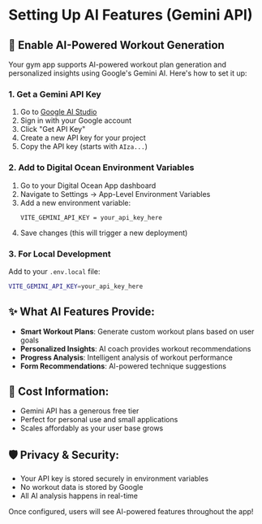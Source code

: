 # Setting Up AI Features (Gemini API)

## 🚀 Enable AI-Powered Workout Generation

Your gym app supports AI-powered workout plan generation and personalized insights using Google's Gemini AI. Here's how to set it up:

### 1. Get a Gemini API Key

1. Go to [Google AI Studio](https://aistudio.google.com/)
2. Sign in with your Google account
3. Click "Get API Key" 
4. Create a new API key for your project
5. Copy the API key (starts with `AIza...`)

### 2. Add to Digital Ocean Environment Variables

1. Go to your Digital Ocean App dashboard
2. Navigate to Settings → App-Level Environment Variables
3. Add a new environment variable:
   ```
   VITE_GEMINI_API_KEY = your_api_key_here
   ```
4. Save changes (this will trigger a new deployment)

### 3. For Local Development

Add to your `.env.local` file:
```bash
VITE_GEMINI_API_KEY=your_api_key_here
```

## ✨ What AI Features Provide:

- **Smart Workout Plans**: Generate custom workout plans based on user goals
- **Personalized Insights**: AI coach provides workout recommendations
- **Progress Analysis**: Intelligent analysis of workout performance
- **Form Recommendations**: AI-powered technique suggestions

## 🔧 Cost Information:

- Gemini API has a generous free tier
- Perfect for personal use and small applications
- Scales affordably as your user base grows

## 🛡️ Privacy & Security:

- Your API key is stored securely in environment variables
- No workout data is stored by Google
- All AI analysis happens in real-time

Once configured, users will see AI-powered features throughout the app!
